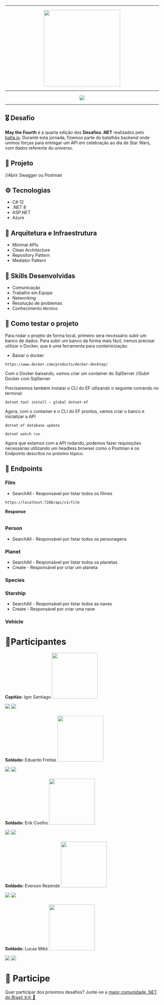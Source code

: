 <hr>
<div align=center>
    <a href="https://balta.io/">
        <img src="https://baltaio.blob.core.windows.net/static/images/dark/balta-logo.svg" width="250"/>
        <hr>
    </a>
</div>

<div align=center>
    <img src="https://github.com/balta-io/desafio-balta-may-the-fourth-backend/assets/965305/880fab7e-3998-4a0d-98ad-1d6ffc11298b"/>
    <hr>
</div>

## 🎖️ Desafio
**May the Fourth** é a quarta edição dos **Desafios .NET** realizados pelo [balta.io](https://balta.io). Durante esta jornada, fizemos parte do batalhão backend onde unimos forças para entregar um API em celebração ao dia de Star Wars, com dados referente do universo.

## 📱 Projeto

//Abrir Swagger ou Postman

## ⚙️ Tecnologias
* C# 12
* .NET 8
* ASP.NET
* Azure

## 📌 Arquitetura e Infraestrutura
* Minimal APIs
* Clean Architecture
* Repository Pattern
* Mediator Pattern

## 🥋 Skills Desenvolvidas
* Comunicação
* Trabalho em Equipe
* Networking
* Resolução de problemas
* Conhecimento técnico

## 🧪 Como testar o projeto
Para rodar o projeto de forma local, primeiro sera necessário subir um banco de dados. Para subir um banco da forma mais fácil, iremos precisar utilizar o Docker, que é uma ferramenta para conteinirização.
- Baixar o docker
```
https://www.docker.com/products/docker-desktop/
```

Com o Docker baixando, vamos criar um container do SqlServer
//Subir Docker com SqlServer


Precisaremos também instalar o CLI do EF utlizando o seguinte comando no terminal:
```
dotnet tool install — global dotnet-ef
```

Agora, com o container e o CLI do EF prontos, vamos criar o banco e inicializar a API

```
dotnet ef database update
```
```
dotnet watch run
```

Agora que estamos com a API rodando, podemos fazer requisições necessárias utilizando um headless browser como o Postman e os Endpoints descritos no próximo tópico.

## 🎯 Endpoints

### Film
- SearchAll  - Responsavel por listar todos os filmes
```
https://localhost:7288/api/v1/film
```
**Response**
```json

```

### Person
- SearchAll - Responsável por listar todos os personagens

### Planet
- SearchAll - Responsável por listar todos os planetas
- Create - Responsável por criar um planeta


### Species


### Starship
- SearchAll - Responsável por listar todos as naves
- Create - Responsável por criar uma nave

### Vehicle


# 💂‍Participantes

**Capitão:** Igor Santiago
<img src="https://avatars.githubusercontent.com/u/99906642?v=4" width="150"/>
<div style="display: inline_block; margin-bottom: 20px">
    <a href="https://www.linkedin.com/in/igorsantiago" target="_blank"><img src="https://skillicons.dev/icons?i=linkedin"></a> 
    <a href="https://github.com/igorsantiiago" target="_blank"><img src="https://skillicons.dev/icons?i=github"></a> 
</div>

**Soldado:** Eduardo Freitas
<img src="https://avatars.githubusercontent.com/u/13337819?v=4" width="150"/>
<div style="display: inline_block; margin-bottom: 20px">
    <a href="https://www.linkedin.com/in/eduardo-freitas-ehff/" target="_blank"><img src="https://skillicons.dev/icons?i=linkedin"></a> 
    <a href="https://github.com/eduardoboca" target="_blank"><img src="https://skillicons.dev/icons?i=github"></a> 
</div>

**Soldado:** Erik Coelho
<img src="https://avatars.githubusercontent.com/u/79767115?v=4" width="150"/>
<div style="display: inline_block; margin-bottom: 20px">
    <a href="https://www.linkedin.com/in/erik-coelho-56121318b/" target="_blank"><img src="https://skillicons.dev/icons?i=linkedin"></a> 
    <a href="https://github.com/ErikCoelho" target="_blank"><img src="https://skillicons.dev/icons?i=github"></a> 
</div>

**Soldado:**  Everson Rezende
<img src="https://avatars.githubusercontent.com/u/61418106?v=4" width="150"/>
<div style="display: inline_block; margin-bottom: 20px">
    <a href="https://www.linkedin.com/in/eversonrezende/" target="_blank"><img src="https://skillicons.dev/icons?i=linkedin"></a> 
    <a href="https://github.com/eversonrezende" target="_blank"><img src="https://skillicons.dev/icons?i=github"></a> 
</div>

**Soldado:** Lucas Mikó
<img src="https://avatars.githubusercontent.com/u/63825231?v=4" width="150"/>
<div style="display: inline_block; margin-bottom: 20px">
    <a href="https://www.linkedin.com/in/lucasmiko/" target="_blank"><img src="https://skillicons.dev/icons?i=linkedin"></a> 
    <a href="https://github.com/lucasmiko" target="_blank"><img src="https://skillicons.dev/icons?i=github"></a> 
</div>

# 💜 Participe
Quer participar dos próximos desafios? Junte-se a [maior comunidade .NET do Brasil 🇧🇷 💜](https://balta.io/discord)
